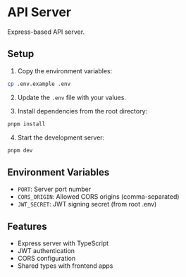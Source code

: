 # API Server

Express-based API server.

## Setup

1. Copy the environment variables:
```bash
cp .env.example .env
```

2. Update the `.env` file with your values.

3. Install dependencies from the root directory:
```bash
pnpm install
```

4. Start the development server:
```bash
pnpm dev
```

## Environment Variables

- `PORT`: Server port number
- `CORS_ORIGIN`: Allowed CORS origins (comma-separated)
- `JWT_SECRET`: JWT signing secret (from root .env)

## Features

- Express server with TypeScript
- JWT authentication
- CORS configuration
- Shared types with frontend apps 